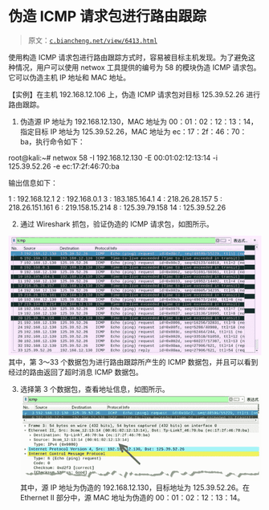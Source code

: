 # 伪造 ICMP 请求包进行路由跟踪

> 原文：[`c.biancheng.net/view/6413.html`](http://c.biancheng.net/view/6413.html)

使用构造 ICMP 请求包进行路由跟踪方式时，容易被目标主机发现。为了避免这种情况，用户可以使用 netwox 工具提供的编号为 58 的模块伪造 ICMP 请求包。它可以伪造主机 IP 地址和 MAC 地址。

【实例】在主机 192.168.12.106 上，伪造 ICMP 请求包对目标 125.39.52.26 进行路由跟踪。

1) 伪造源 IP 地址为 192.168.12.130，MAC 地址为 00：01：02：12：13：14，指定目标 IP 地址为 125.39.52.26，MAC 地址为 ec：17：2f：46：70：ba，执行命令如下：

root@kali:~# netwox 58 -I 192.168.12.130 -E 00:01:02:12:13:14 -i 125.39.52.26 -e ec:17:2f:46:70:ba

输出信息如下：

1 : 192.168.12.1
2 : 192.168.0.1
3 : 183.185.164.1
4 : 218.26.28.157
5 : 218.26.151.161
6 : 219.158.15.214
8 : 125.39.79.158
14 : 125.39.52.26

2) 通过 Wireshark 抓包，验证伪造的 ICMP 请求包，如图所示。

![](img/f9914db3253826bc111007c53bd92a4d.png)其中，第 3～33 个数据包为进行路由跟踪所产生的 ICMP 数据包，并且可以看到经过的路由返回了超时消息 ICMP 数据包。

3) 选择第 3 个数据包，查看地址信息，如图所示。
![](img/64ffca23edfad8b7fb568749eaca2375.png)其中，源 IP 地址为伪造的 192.168.12.130，目标地址为 125.39.52.26。在 Ethernet II 部分中，源 MAC 地址为伪造的 00：01：02：12：13：14。